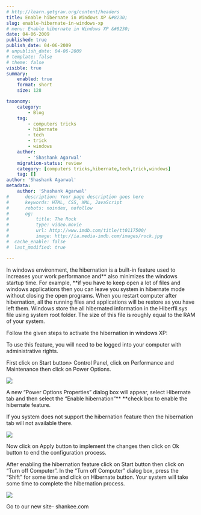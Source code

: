 ```yaml
---
# http://learn.getgrav.org/content/headers
title: Enable hibernate in Windows XP &#8230;
slug: enable-hibernate-in-windows-xp
# menu: Enable hibernate in Windows XP &#8230;
date: 04-06-2009
published: true
publish_date: 04-06-2009
# unpublish_date: 04-06-2009
# template: false
# theme: false
visible: true
summary:
    enabled: true
    format: short
    size: 128

taxonomy:
    category:
        - Blog
    tag:
        - computers tricks
        - hibernate
        - tech
        - trick
        - windows
    author:
        - 'Shashank Agarwal'
    migration-status: review
    category: [computers tricks,hibernate,tech,trick,windows]
    tag: []
author: 'Shashank Agarwal'
metadata:
    author: 'Shashank Agarwal'
#      description: Your page description goes here
#      keywords: HTML, CSS, XML, JavaScript
#      robots: noindex, nofollow
#      og:
#          title: The Rock
#          type: video.movie
#          url: http://www.imdb.com/title/tt0117500/
#          image: http://ia.media-imdb.com/images/rock.jpg
#  cache_enable: false
#  last_modified: true

---
```


 In windows environment, the hibernation is a built-in feature used to  increases your work performance and**  also minimizes the windows startup time. For example, **if you have to keep open a lot of files and windows applications then you can leave you system in hibernate mode without closing the open programs. When you restart computer after hibernation, all the running files and applications will be restore as you have left them. Windows store the all hibernated information in the Hiberfil.sys file using system root folder. The size of this file is roughly equal to the RAM of your system.

 Follow the given steps to activate the hibernation in windows XP:

 To use this feature, you will need to be logged into your computer with administrative rights.

  First click on Start button> Control Panel, click on Performance and Maintenance then click on Power Options.

 ![](http://www.computerfreetips.com/images/power-option.gif)

 A new “Power Options Properties” dialog box will appear, select Hibernate tab and then select the “Enable hibernation”** **check box to enable the hibernate feature.

 If you system does not support the hibernation feature then the hibernation tab will not available there.

 ![](http://www.computerfreetips.com/images/hibernation.gif)

 Now click on Apply button to implement the changes then click on Ok button to end the configuration process.

  After enabling the hibernation feature click on Start button then click on “Turn off Computer”. In the “Turn off Computer” dialog box, press the “Shift” for some time and click on Hibernate button. Your system will take some time to complete the hibernation process.

 ![](http://www.computerfreetips.com/images/turn-off.gif)

Go to our new site- shankee.com
